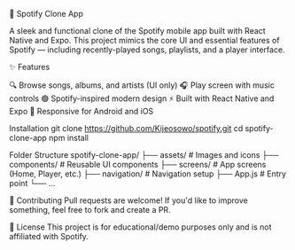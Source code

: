 🎵 Spotify Clone App

A sleek and functional clone of the Spotify mobile app built with React Native and Expo. This project mimics the core UI and essential features of Spotify — including recently-played songs, playlists, and a player interface.

✨ Features

🔍 Browse songs, albums, and artists (UI only)
🎧 Play screen with music controls
🟢 Spotify-inspired modern design
⚡ Built with React Native and Expo
📱 Responsive for Android and iOS

Installation
git clone https://github.com/Kijeosowo/spotify.git
cd spotify-clone-app
npm install

Folder Structure
spotify-clone-app/
├── assets/             # Images and icons
├── components/         # Reusable UI components
├── screens/            # App screens (Home, Player, etc.)
├── navigation/         # Navigation setup
├── App.js              # Entry point
└── ...

🤝 Contributing
Pull requests are welcome! If you'd like to improve something, feel free to fork and create a PR.

📄 License
This project is for educational/demo purposes only and is not affiliated with Spotify.
